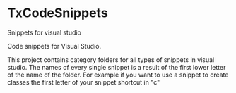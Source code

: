 # TxCodeSnippets
Snippets for visual studio

Code snippets for Visual Studio.

This project contains category folders for all types of snippets in visual studio.
The names of every single snippet is a result of the first lower letter of the name of the folder.
For example if you want to use a snippet to create classes the first letter of your snippet shortcut in "c"
